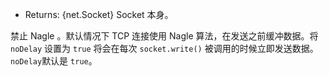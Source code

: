 <!-- YAML
added: v0.1.90
-->

* Returns: {net.Socket} Socket 本身。

禁止 Nagle 。默认情况下 TCP 连接使用 Nagle 算法，在发送之前缓冲数据。将 `noDelay` 设置为 `true` 将会在每次 `socket.write()` 被调用的时候立即发送数据。`noDelay`默认是 `true`。
